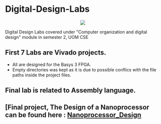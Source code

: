 # Digital-Design-Labs
<p align="center">
<img src="https://m.media-amazon.com/images/I/71mTcGhDgHL._AC_SL1500_.jpg">
</p>
Digital Design Labs covered under "Computer organization and digital design" module in semester 2, UOM CSE

## First 7 Labs are Vivado projects. 
- All are designed for the Basys 3 FPGA.
- Empty directories was kept as it is due to possible conflics with the file paths inside the project files.

## Final lab is related to Assembly language.

## [Final project, The Design of a Nanoprocessor can be found here : [Nanoprocessor_Design](https://github.com/Sharada001/Nanoprocessor_Design)
